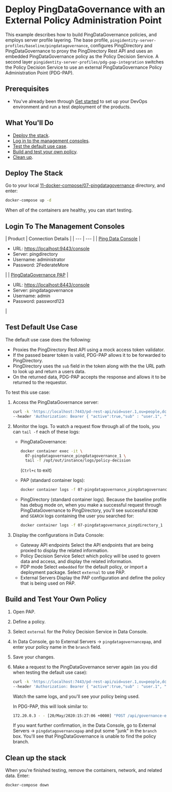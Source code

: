 # Deploy PingDataGovernance with an External Policy Administration Point

This example describes how to build PingDataGovernance policies, and employs server profile layering. The base profile, `pingidentity-server-profiles/baseline/pingdatagovernance`, configures PingDirectory and PingDataGovernance to proxy the PingDirectory Rest API and uses an embedded PingDataGovernance policy as the Policy Decision Service. A second layer `pingidentity-server-profiles/pdg-pap-integration` switches the Policy Decision Service to use an external PingDataGovernance Policy Administration Point (PDG-PAP).

## Prerequisites

* You've already been through [Get started](getStarted.md) to set up your DevOps environment and run a test deployment of the products.

## What You'll Do

* [Deploy the stack](#deploy-the-stack).
* [Log in to the management consoles](#log-in-to-the-management-consoles).
* [Test the default use case](#test-the-default-use-case).
* [Build and test your own policy](#build-and-test-your-own-policy).
* [Clean up](#clean-up).

## Deploy The Stack

Go to your local [11-docker-compose/07-pingdatagovernance](https://github.com/pingidentity/pingidentity-devops-getting-started/tree/master/11-docker-compose/07-pingdatagovernance) directory, and enter:

```sh
docker-compose up -d
```

When _all_ of the containers are healthy, you can start testing.

## Login To The Management Consoles

| Product | Connection Details |
    | --- | --- |
    | [Ping Data Console](https://localhost:9443/console) | <ul><li>URL: [https://localhost:9443/console](https://localhost:9443/console)</li><li>Server: pingdirectory</li><li>Username: administrator</li><li>Password: 2FederateMore</li></ul> |
    | [PingDataGovernance PAP](https://localhost:8443/console) | <ul><li>URL: [https://localhost:8443/console](https://localhost:8443/console)</li><li>Server: pingdatagovernance</li><li>Username: admin</li><li>Password: password123</li></ul> |

## Test Default Use Case

The default use case does the following:

* Proxies the PingDirectory Rest API using a mock access token validator.
* If the passed bearer token is valid, PDG-PAP allows it to be forwarded to PingDirectory.
* PingDirectory uses the `sub` field in the token along with the the URL path to look up and return a users data.
* On the returned data, PDG-PAP accepts the response and allows it to be returned to the requestor.

To test this use case:

1. Access the PingDataGovernance server:

      ```sh
      curl -k 'https://localhost:7443/pd-rest-api/uid=user.1,ou=people,dc=example,dc=com' \
      --header 'Authorization: Bearer { "active":true,"sub" : "user.1", "clientId":"client1","scope":"ds" }'
      ```

1. Monitor the logs. To watch a request flow through all of the tools, you can `tail -f` each of these logs:

   * PingDataGovernance:

      ```sh
      docker container exec -it \
        07-pingdatagovernance_pingdatagovernance_1 \
        tail -f /opt/out/instance/logs/policy-decision
      ```

      (`Ctrl+c` to exit)

   * PAP (standard container logs):

     ```sh
     docker container logs -f 07-pingdatagovernance_pingdatagovernancepap_1
     ```

   * PingDirectory (standard container logs). Because the baseline profile has debug mode on, when you make a successful request through PingDataGovernance to PingDirectory, you'll see successful `BIND` and `SEARCH` logs containing the user you searched for:

     ```sh
     docker container logs -f 07-pingdatagovernance_pingdirectory_1
     ```

1. Display the configurations in Data Console:

   * Gateway API endpoints
     Select the API endpoints that are being proxied to display the related information.
   * Policy Decision Service
     Select which policy will be used to govern data and access, and display the related information.
   * PDP mode
     Select `embedded` for the default policy, or import a deployment package. Select `external` to use PAP.
   * External Servers
     Display the PAP configuration and define the policy that is being used on PAP.

## Build and Test Your Own Policy

1. Open PAP.
1. Define a policy.
1. Select `external` for the Policy Decision Service in Data Console.
1. In Data Console, go to External Servers -> `pingdatagovernancepap`, and enter your policy name in the `branch` field.
1. Save your changes.
1. Make a request to the PingDataGovernance server again (as you did when testing the default use case):

    ```sh
    curl -k 'https://localhost:7443/pd-rest-api/uid=user.1,ou=people,dc=example,dc=com' \
    --header 'Authorization: Bearer { "active":true,"sub" : "user.1", "clientId":"client1","scope":"ds" }'
    ```

    Watch the same logs, and you'll see your policy being used.

    In PDG-PAP, this will look similar to:

    ```sh
    172.20.0.3 - - [20/May/2020:15:27:06 +0000] "POST /api/governance-engine?decision-node=e51688ff-1dc9-4b6c-bb36-8af64d02e9d1&branch=<YOUR POLICY BRANCH NAME HERE> HTTP/1.1" 400 118 "-" "Jersey/2.17 (Apache HttpClient 4.5)" 6
    ```

    If you want further confirmation, in the Data Console, go to External Servers -> `pingdatagovernancepap` and put some "junk" in the `branch` box. You'll see that PingDataGovernance is unable to find the policy branch.

## Clean up the stack

When you're finished testing, remove the containers, network, and related data. Enter:

```sh
docker-compose down
```
